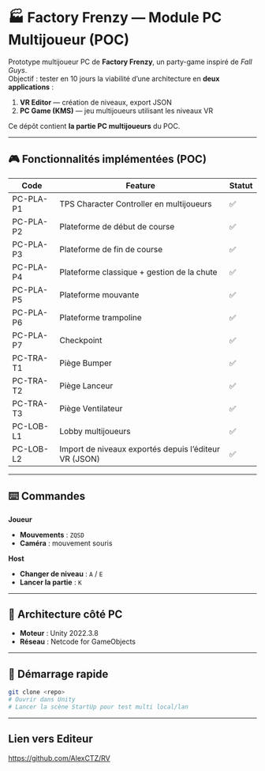 # 🏭 Factory Frenzy — Module PC Multijoueur (POC)

Prototype multijoueur PC de **Factory Frenzy**, un party-game inspiré de *Fall Guys*.  
Objectif : tester en 10 jours la viabilité d’une architecture en **deux applications** :

1. **VR Editor** — création de niveaux, export JSON  
2. **PC Game (KMS)** — jeu multijoueurs utilisant les niveaux VR

Ce dépôt contient **la partie PC multijoueurs** du POC.

---

## 🎮 Fonctionnalités implémentées (POC)

| Code        | Feature                                              | Statut |
|-------------|------------------------------------------------------|--------|
| PC-PLA-P1   | TPS Character Controller en multijoueurs             | ✅ |
| PC-PLA-P2   | Plateforme de début de course                        | ✅ |
| PC-PLA-P3   | Plateforme de fin de course                          | ✅ |
| PC-PLA-P4   | Plateforme classique + gestion de la chute           | ✅ |
| PC-PLA-P5   | Plateforme mouvante                                  | ✅ |
| PC-PLA-P6   | Plateforme trampoline                                | ✅ |
| PC-PLA-P7   | Checkpoint                                           | ✅ |
| PC-TRA-T1   | Piège Bumper                                         | ✅ |
| PC-TRA-T2   | Piège Lanceur                                        | ✅ |
| PC-TRA-T3   | Piège Ventilateur                                    | ✅ |
| PC-LOB-L1   | Lobby multijoueurs                                   | ✅ |
| PC-LOB-L2   | Import de niveaux exportés depuis l’éditeur VR (JSON)| ✅ |

---

## ⌨️ Commandes

**Joueur**
- **Mouvements** : `ZQSD`
- **Caméra** : mouvement souris

**Host**
- **Changer de niveau** : `A` / `E`
- **Lancer la partie** : `K`

---

## 🧱 Architecture côté PC

- **Moteur** : Unity 2022.3.8
- **Réseau** : Netcode for GameObjects

---

## 🚀 Démarrage rapide

```bash
git clone <repo>
# Ouvrir dans Unity
# Lancer la scène StartUp pour test multi local/lan
```

---

## Lien vers Editeur
https://github.com/AlexCTZ/RV
